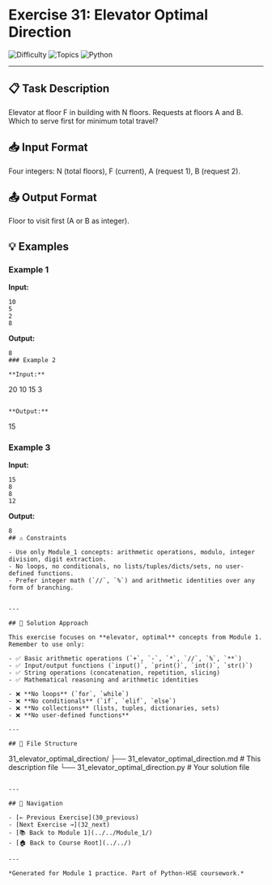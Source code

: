 # Exercise 31: Elevator Optimal Direction

![Difficulty](https://img.shields.io/badge/Difficulty-Module%201-green)
![Topics](https://img.shields.io/badge/Topics-elevator%2C%20optimal-blue)
![Python](https://img.shields.io/badge/Python-Module%201%20Concepts-yellow)

---

## 📋 Task Description

Elevator at floor F in building with N floors. Requests at floors A and B. Which to serve first for minimum total travel?
## 📥 Input Format

Four integers: N (total floors), F (current), A (request 1), B (request 2).
## 📤 Output Format

Floor to visit first (A or B as integer).
## 💡 Examples

### Example 1

**Input:**
```
10
5
2
8
```

**Output:**
```
8
### Example 2

**Input:**
```
20
10
15
3
```

**Output:**
```
15
### Example 3

**Input:**
```
15
8
8
12
```

**Output:**
```
8
## ⚠️ Constraints

- Use only Module_1 concepts: arithmetic operations, modulo, integer division, digit extraction.
- No loops, no conditionals, no lists/tuples/dicts/sets, no user-defined functions.
- Prefer integer math (`//`, `%`) and arithmetic identities over any form of branching.


---

## 🎯 Solution Approach

This exercise focuses on **elevator, optimal** concepts from Module 1. Remember to use only:

- ✅ Basic arithmetic operations (`+`, `-`, `*`, `//`, `%`, `**`)
- ✅ Input/output functions (`input()`, `print()`, `int()`, `str()`)
- ✅ String operations (concatenation, repetition, slicing)
- ✅ Mathematical reasoning and arithmetic identities

- ❌ **No loops** (`for`, `while`)
- ❌ **No conditionals** (`if`, `elif`, `else`)
- ❌ **No collections** (lists, tuples, dictionaries, sets)
- ❌ **No user-defined functions**

---

## 📁 File Structure
```
31_elevator_optimal_direction/
├── 31_elevator_optimal_direction.md     # This description file
└── 31_elevator_optimal_direction.py     # Your solution file
```

---

## 🔗 Navigation

- [← Previous Exercise](30_previous) 
- [Next Exercise →](32_next)
- [📚 Back to Module 1](../../Module_1/)
- [🏠 Back to Course Root](../../)

---

*Generated for Module 1 practice. Part of Python-HSE coursework.*
